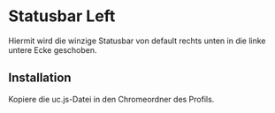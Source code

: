 # Statusbar Left
Hiermit wird die winzige Statusbar von default rechts unten in die linke untere Ecke geschoben.

## Installation
Kopiere die uc.js-Datei in den Chromeordner des Profils.

